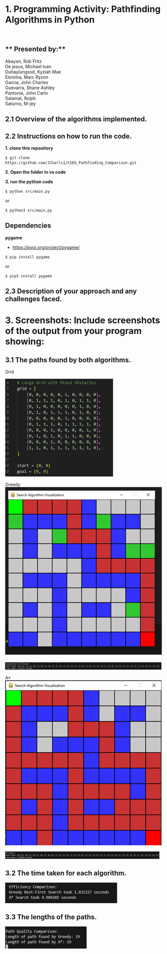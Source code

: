 # 1. Programming Activity: Pathfinding Algorithms in Python
<br/>

## ** Presented by:**

Abayari, Rob Fritz <br/>
De jesus, Michael Ivan <br/>
Duhaylungsod, Kyziah Mae <br/>
Elomina, Marc Ryzon <br/>
Garcia, John Charles <br/>
Guevarra, Shane Ashley <br/>
Pantonia, John Carlo <br/>
Salamat, Rolph <br/>
Saturno, M-jey <br/>

## 2.1 Overview of the algorithms implemented.

## 2.2 Instructions on how to run the code. <br/>

**1. clone this repository**


```console 
$ git clone https://github.com/JCharls1/CSEG_Pathfinding_Comparison.git
```

**2. Open the folder in vs code**

**3. run the python code**
```console 
$ python src/main.py
```
or
```console 
$ python3 src/main.py
```

## Dependencies


**pygame**<br/>
- https://pypi.org/project/pygame/


```console 
$ pip install pygame
```

or

```console 
$ pip3 install pygame
```

## 2.3 Description of your approach and any challenges faced.

# 3. Screenshots: Include screenshots of the output from your program showing:

## 3.1 The paths found by both algorithms.

Grid<br/>

![screenshot](./Screenshots/Grid.png)<br/>

Greedy<br/>
![screenshot](./Screenshots/Greedy.png)<br/>

![screenshot](./Screenshots/Greedy_paths.png)<br/>

A*<br/>
![screenshot](./Screenshots/Astar.png)<br/>

![screenshot](./Screenshots/Astar_paths.png)<br/>


## 3.2 The time taken for each algorithm.

![screenshot](./Screenshots/Efficiency_comparison.png)<br/>


## 3.3 The lengths of the paths.


![screenshot](./Screenshots/path_quality.png)<br/>
